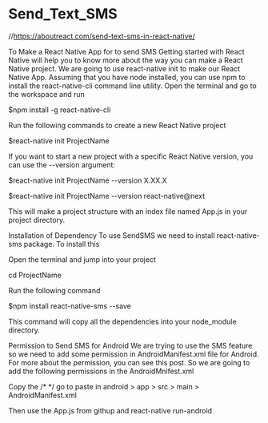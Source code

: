 # Send_Text_SMS
//https://aboutreact.com/send-text-sms-in-react-native/

To Make a React Native App for to send SMS
Getting started with React Native will help you to know more about the way you can make a React Native project. We are going to use react-native init to make our React Native App. Assuming that you have node installed, you can use npm to install the react-native-cli command line utility. Open the terminal and go to the workspace and run


$npm install -g react-native-cli

Run the following commands to create a new React Native project


$react-native init ProjectName

If you want to start a new project with a specific React Native version, you can use the --version argument:


$react-native init ProjectName --version X.XX.X

$react-native init ProjectName --version react-native@next

This will make a project structure with an index file named App.js in your project directory.

Installation of Dependency
To use SendSMS we need to install react-native-sms package. To install this

Open the terminal and jump into your project


cd ProjectName

Run the following command


$npm install react-native-sms --save

This command will copy all the dependencies into your node_module directory.


Permission to Send SMS for Android
We are trying to use the SMS feature so we need to add some permission in AndroidManifest.xml file for Android. For more about the permission, you can see this post.
So we are going to add the following permissions in the AndroidMnifest.xml

Copy the  /* <uses-permission android:name="android.permission.READ_SMS"/> */ go to paste in   android > app > src > main > AndroidManifest.xml

Then use the App.js from githup and react-native run-android
